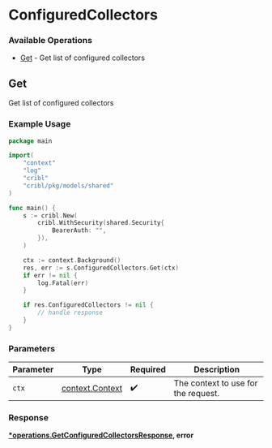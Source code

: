 # ConfiguredCollectors

### Available Operations

* [Get](#get) - Get list of configured collectors

## Get

Get list of configured collectors

### Example Usage

```go
package main

import(
	"context"
	"log"
	"cribl"
	"cribl/pkg/models/shared"
)

func main() {
    s := cribl.New(
        cribl.WithSecurity(shared.Security{
            BearerAuth: "",
        }),
    )

    ctx := context.Background()
    res, err := s.ConfiguredCollectors.Get(ctx)
    if err != nil {
        log.Fatal(err)
    }

    if res.ConfiguredCollectors != nil {
        // handle response
    }
}
```

### Parameters

| Parameter                                             | Type                                                  | Required                                              | Description                                           |
| ----------------------------------------------------- | ----------------------------------------------------- | ----------------------------------------------------- | ----------------------------------------------------- |
| `ctx`                                                 | [context.Context](https://pkg.go.dev/context#Context) | :heavy_check_mark:                                    | The context to use for the request.                   |


### Response

**[*operations.GetConfiguredCollectorsResponse](../../models/operations/getconfiguredcollectorsresponse.md), error**

